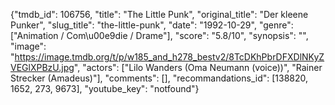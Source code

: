 {"tmdb_id": 106756, "title": "The Little Punk", "original_title": "Der kleene Punker", "slug_title": "the-little-punk", "date": "1992-10-29", "genre": ["Animation / Com\u00e9die / Drame"], "score": "5.8/10", "synopsis": "", "image": "https://image.tmdb.org/t/p/w185_and_h278_bestv2/8TcDKhPbrDFXDlNKyZVEGlXPBzU.jpg", "actors": ["Lilo Wanders (Oma Neumann (voice))", "Rainer Strecker (Amadeus)"], "comments": [], "recommandations_id": [138820, 1652, 273, 9673], "youtube_key": "notfound"}